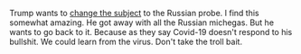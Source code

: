 Trump wants to <a href="https://www.axios.com/trump-tweets-russia-investigation-flynn-e5f680a8-5ff3-4d45-aae8-4049bcc904ad.html">change the subject</a> to the Russian probe. I find this somewhat amazing. He got away with all the Russian michegas. But he wants to go back to it. Because as they say Covid-19 doesn't respond to his bullshit. We could learn from the virus. Don't take the troll bait.

